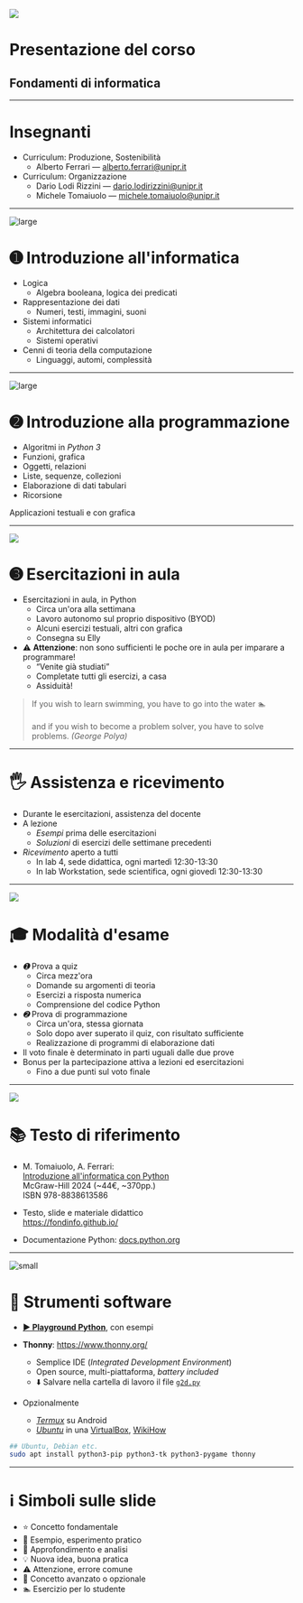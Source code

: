 ![](https://fondinfo.github.io/images/games/waving-hand.svg)
# Presentazione del corso
## Fondamenti di informatica

---

# Insegnanti

- Curriculum: Produzione, Sostenibilità
    - Alberto Ferrari — <alberto.ferrari@unipr.it>
- Curriculum: Organizzazione
    - Dario Lodi Rizzini — <dario.lodirizzini@unipr.it>
    - Michele Tomaiuolo — <michele.tomaiuolo@unipr.it>

---

![large](https://fondinfo.github.io/images/sys/globe.jpg)
# ➊ Introduzione all'informatica

- Logica
    - Algebra booleana, logica dei predicati
- Rappresentazione dei dati
    - Numeri, testi, immagini, suoni
- Sistemi informatici
    - Architettura dei calcolatori
    - Sistemi operativi
- Cenni di teoria della computazione
    - Linguaggi, automi, complessità

---

![large](https://fondinfo.github.io/images/misc/space-invaders-school.png)
# ➋ Introduzione alla programmazione

- Algoritmi in *Python 3*
- Funzioni, grafica
- Oggetti, relazioni
- Liste, sequenze, collezioni
- Elaborazione di dati tabulari
- Ricorsione

>

Applicazioni testuali e con grafica

---

![](https://fondinfo.github.io/images/dev/geek-girl.svg)
# ➌ Esercitazioni in aula

- Esercitazioni in aula, in Python
    - Circa un'ora alla settimana
    - Lavoro autonomo sul proprio dispositivo (BYOD)
    - Alcuni esercizi testuali, altri con grafica
    - Consegna su Elly
- ⚠️ **Attenzione**: non sono sufficienti le poche ore in aula per imparare a programmare!
    - “Venite già studiati”
    - Completate tutti gli esercizi, a casa
    - Assiduità!

> If you wish to learn swimming, you have to go into the water 🏊 <br> <br> and if you wish to become a problem solver, you have to solve problems. *(George Polya)*

---

# 🖐️ Assistenza e ricevimento

- Durante le esercitazioni, assistenza del docente
- A lezione
    - *Esempi* prima delle esercitazioni
    - *Soluzioni* di esercizi delle settimane precedenti
- *Ricevimento* aperto a tutti
    - In lab 4, sede didattica, ogni martedì 12:30-13:30
    - In lab Workstation, sede scientifica, ogni giovedì 12:30-13:30

---

![](https://fondinfo.github.io/images/misc/quiz.png)
# 🎓 Modalità d'esame

- *➊* Prova a quiz
    - Circa mezz'ora
    - Domande su argomenti di teoria
    - Esercizi a risposta numerica
    - Comprensione del codice Python
- *➋* Prova di programmazione
    - Circa un'ora, stessa giornata
    - Solo dopo aver superato il quiz, con risultato sufficiente
    - Realizzazione di programmi di elaborazione dati
- Il voto finale è determinato in parti uguali dalle due prove
- Bonus per la partecipazione attiva a lezioni ed esercitazioni
    - Fino a due punti sul voto finale

---

![](https://fondinfo.github.io/images/algo/fondinfo-book.jpg)
# 📚 Testo di riferimento

- M. Tomaiuolo, A. Ferrari: <br> [Introduzione all'informatica con Python](https://www.mheducation.it/9788838613586) <br> McGraw-Hill 2024 (~44€, ~370pp.) <br> ISBN 978-8838613586

- Testo, slide e materiale didattico <br> <https://fondinfo.github.io/>

- Documentazione Python: [docs.python.org](https://docs.python.org/3/)

---

![small](https://fondinfo.github.io/images/dev/python-logo.svg)
# 💾 Strumenti software

- **[▶️ Playground Python](https://fondinfo.github.io/play)**, con esempi

- **Thonny**: <https://www.thonny.org/>
    - Semplice IDE (*Integrated Development Environment*)
    - Open source, multi-piattaforma, *battery included*
    - ⬇️ Salvare nella cartella di lavoro il file [`g2d.py`](https://github.com/fondinfo/fondinfo/blob/master/g2d.py)

- Opzionalmente
    - [*Termux*](https://fondinfo.github.io/termux/) su Android
    - [*Ubuntu*](http://releases.ubuntu.com/24.04/) in una [VirtualBox](https://www.virtualbox.org/wiki/Downloads), [WikiHow](https://www.wikihow.com/Install-Ubuntu-on-VirtualBox)

``` sh
## Ubuntu, Debian etc.
sudo apt install python3-pip python3-tk python3-pygame thonny
```

---

# ℹ️ Simboli sulle slide

- ⭐️ Concetto fondamentale
- 🧪 Esempio, esperimento pratico
- 🔬 Approfondimento e analisi
- 💡️ Nuova idea, buona pratica
- ⚠️ Attenzione, errore comune
- 🥷 Concetto avanzato o opzionale
- 🏊️ Esercizio per lo studente
